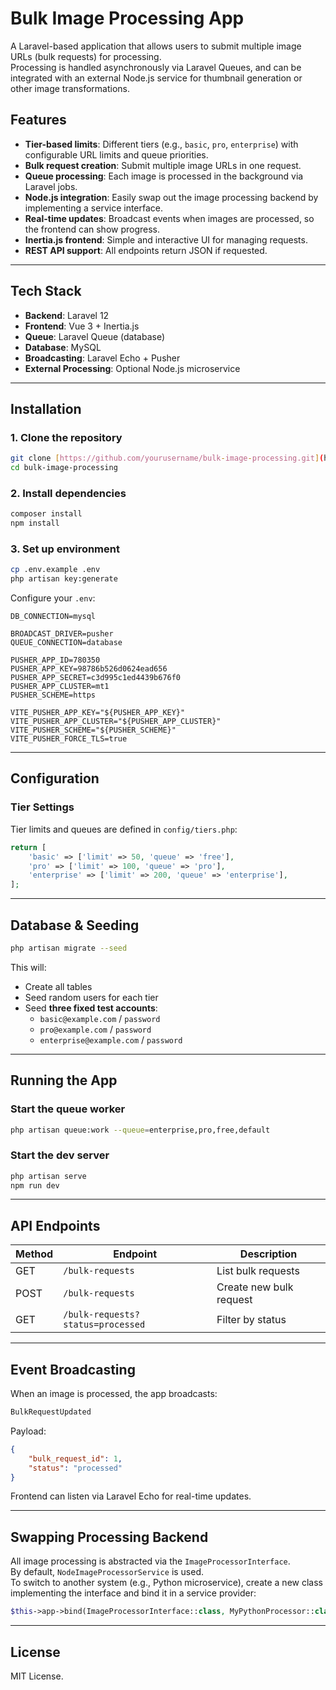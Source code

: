 # Bulk Image Processing App

A Laravel-based application that allows users to submit multiple image URLs (bulk requests) for processing.  
Processing is handled asynchronously via Laravel Queues, and can be integrated with an external Node.js service for thumbnail generation or other image transformations.

## Features

- **Tier-based limits**: Different tiers (e.g., `basic`, `pro`, `enterprise`) with configurable URL limits and queue priorities.
- **Bulk request creation**: Submit multiple image URLs in one request.
- **Queue processing**: Each image is processed in the background via Laravel jobs.
- **Node.js integration**: Easily swap out the image processing backend by implementing a service interface.
- **Real-time updates**: Broadcast events when images are processed, so the frontend can show progress.
- **Inertia.js frontend**: Simple and interactive UI for managing requests.
- **REST API support**: All endpoints return JSON if requested.

---

## Tech Stack

- **Backend**: Laravel 12
- **Frontend**: Vue 3 + Inertia.js
- **Queue**: Laravel Queue (database)
- **Database**: MySQL
- **Broadcasting**: Laravel Echo + Pusher
- **External Processing**: Optional Node.js microservice

---

## Installation

### 1. Clone the repository
```bash
git clone [https://github.com/yourusername/bulk-image-processing.git](https://github.com/iamrokon/thumbnail-generator.git)
cd bulk-image-processing
```

### 2. Install dependencies
```bash
composer install
npm install
```

### 3. Set up environment
```bash
cp .env.example .env
php artisan key:generate
```

Configure your `.env`:
```env
DB_CONNECTION=mysql

BROADCAST_DRIVER=pusher
QUEUE_CONNECTION=database

PUSHER_APP_ID=780350
PUSHER_APP_KEY=98786b526d0624ead656
PUSHER_APP_SECRET=c3d995c1ed4439b676f0
PUSHER_APP_CLUSTER=mt1
PUSHER_SCHEME=https

VITE_PUSHER_APP_KEY="${PUSHER_APP_KEY}"
VITE_PUSHER_APP_CLUSTER="${PUSHER_APP_CLUSTER}"
VITE_PUSHER_SCHEME="${PUSHER_SCHEME}"
VITE_PUSHER_FORCE_TLS=true
```

---

## Configuration

### Tier Settings
Tier limits and queues are defined in `config/tiers.php`:
```php
return [
    'basic' => ['limit' => 50, 'queue' => 'free'],
    'pro' => ['limit' => 100, 'queue' => 'pro'],
    'enterprise' => ['limit' => 200, 'queue' => 'enterprise'],
];
```

---

## Database & Seeding

```bash
php artisan migrate --seed
```
This will:
- Create all tables
- Seed random users for each tier
- Seed **three fixed test accounts**:
  - `basic@example.com` / `password`
  - `pro@example.com` / `password`
  - `enterprise@example.com` / `password`

---

## Running the App

### Start the queue worker
```bash
php artisan queue:work --queue=enterprise,pro,free,default
```

### Start the dev server
```bash
php artisan serve
npm run dev
```

---

## API Endpoints

| Method | Endpoint | Description |
|--------|----------|-------------|
| GET | `/bulk-requests` | List bulk requests |
| POST | `/bulk-requests` | Create new bulk request |
| GET | `/bulk-requests?status=processed` | Filter by status |

---

## Event Broadcasting

When an image is processed, the app broadcasts:
```php
BulkRequestUpdated
```
Payload:
```json
{
    "bulk_request_id": 1,
    "status": "processed"
}
```
Frontend can listen via Laravel Echo for real-time updates.

---

## Swapping Processing Backend

All image processing is abstracted via the `ImageProcessorInterface`.  
By default, `NodeImageProcessorService` is used.  
To switch to another system (e.g., Python microservice), create a new class implementing the interface and bind it in a service provider:

```php
$this->app->bind(ImageProcessorInterface::class, MyPythonProcessor::class);
```

---

## License
MIT License.
